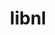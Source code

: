---
title: "libnl"
layout: cache
categories: [package, develop]
meta: {"versions": ["3.3.0"], "compilers": ["gcc@=11.1.0", "gcc@=11.3.0", "gcc@=7.3.1", "gcc@=7.5.0"], "oss": ["amzn2", "ubuntu18.04", "ubuntu20.04", "ubuntu22.04"], "platforms": ["linux"], "targets": ["aarch64", "ivybridge", "neoverse_n1", "ppc64le", "x86_64", "x86_64_v3"], "stacks": ["aws-ahug", "aws-ahug-aarch64", "root"], "num_specs": 31, "num_specs_by_stack": {"aws-ahug-aarch64": 10, "root": 31, "aws-ahug": 1}}
spec_details: [{"hash": "6vrsfde47y2qrx7oghxptca2vxqsof3o", "compiler": "gcc@=7.3.1", "versions": ["3.3.0"], "os": "amzn2", "platform": "linux", "target": "aarch64", "variants": ["build_system=autotools"], "stacks": ["aws-ahug-aarch64", "root"], "size": "-", "tarball": "https://binaries.spack.io/develop/build_cache/linux-amzn2-aarch64/gcc-7.3.1/libnl-3.3.0/linux-amzn2-aarch64-gcc-7.3.1-libnl-3.3.0-6vrsfde47y2qrx7oghxptca2vxqsof3o.spack"}, {"hash": "o2gytxcl6aejyt6qsntkadcjc62esocv", "compiler": "gcc@=7.3.1", "versions": ["3.3.0"], "os": "amzn2", "platform": "linux", "target": "aarch64", "variants": ["build_system=autotools"], "stacks": ["aws-ahug-aarch64", "root"], "size": "-", "tarball": "https://binaries.spack.io/develop/build_cache/linux-amzn2-aarch64/gcc-7.3.1/libnl-3.3.0/linux-amzn2-aarch64-gcc-7.3.1-libnl-3.3.0-o2gytxcl6aejyt6qsntkadcjc62esocv.spack"}, {"hash": "i7z3ww62hzwovczpr5fmilsmayc4ogyq", "compiler": "gcc@=7.3.1", "versions": ["3.3.0"], "os": "amzn2", "platform": "linux", "target": "aarch64", "variants": ["build_system=autotools"], "stacks": ["aws-ahug-aarch64", "root"], "size": "-", "tarball": "https://binaries.spack.io/develop/build_cache/linux-amzn2-aarch64/gcc-7.3.1/libnl-3.3.0/linux-amzn2-aarch64-gcc-7.3.1-libnl-3.3.0-i7z3ww62hzwovczpr5fmilsmayc4ogyq.spack"}, {"hash": "uqsboddvaibkyohmxxjcpzfja6vv7mmm", "compiler": "gcc@=7.3.1", "versions": ["3.3.0"], "os": "amzn2", "platform": "linux", "target": "aarch64", "variants": ["build_system=autotools"], "stacks": ["aws-ahug-aarch64", "root"], "size": "-", "tarball": "https://binaries.spack.io/develop/build_cache/linux-amzn2-aarch64/gcc-7.3.1/libnl-3.3.0/linux-amzn2-aarch64-gcc-7.3.1-libnl-3.3.0-uqsboddvaibkyohmxxjcpzfja6vv7mmm.spack"}, {"hash": "sjtj2mf72cjnq4ffxnmncqwsgagqvq4w", "compiler": "gcc@=7.3.1", "versions": ["3.3.0"], "os": "amzn2", "platform": "linux", "target": "aarch64", "variants": ["build_system=autotools"], "stacks": ["aws-ahug-aarch64", "root"], "size": "-", "tarball": "https://binaries.spack.io/develop/build_cache/linux-amzn2-aarch64/gcc-7.3.1/libnl-3.3.0/linux-amzn2-aarch64-gcc-7.3.1-libnl-3.3.0-sjtj2mf72cjnq4ffxnmncqwsgagqvq4w.spack"}, {"hash": "pmtrwak2rr3erli2klwqmz5yhzji7crz", "compiler": "gcc@=7.3.1", "versions": ["3.3.0"], "os": "amzn2", "platform": "linux", "target": "aarch64", "variants": ["build_system=autotools"], "stacks": ["root"], "size": "-", "tarball": "https://binaries.spack.io/develop/build_cache/linux-amzn2-aarch64/gcc-7.3.1/libnl-3.3.0/linux-amzn2-aarch64-gcc-7.3.1-libnl-3.3.0-pmtrwak2rr3erli2klwqmz5yhzji7crz.spack"}, {"hash": "bxbj7tr2oice75n7ag4pbkjqzrr24wgs", "compiler": "gcc@=7.3.1", "versions": ["3.3.0"], "os": "amzn2", "platform": "linux", "target": "ivybridge", "variants": ["build_system=autotools"], "stacks": ["root"], "size": "-", "tarball": "https://binaries.spack.io/develop/build_cache/linux-amzn2-ivybridge/gcc-7.3.1/libnl-3.3.0/linux-amzn2-ivybridge-gcc-7.3.1-libnl-3.3.0-bxbj7tr2oice75n7ag4pbkjqzrr24wgs.spack"}, {"hash": "7xippj5xsbdaqondhokvlcl6sksu26qd", "compiler": "gcc@=7.3.1", "versions": ["3.3.0"], "os": "amzn2", "platform": "linux", "target": "ivybridge", "variants": ["build_system=autotools"], "stacks": ["root"], "size": "-", "tarball": "https://binaries.spack.io/develop/build_cache/linux-amzn2-ivybridge/gcc-7.3.1/libnl-3.3.0/linux-amzn2-ivybridge-gcc-7.3.1-libnl-3.3.0-7xippj5xsbdaqondhokvlcl6sksu26qd.spack"}, {"hash": "6medggptdxfo27n3zo3bsvdplredoqaa", "compiler": "gcc@=7.3.1", "versions": ["3.3.0"], "os": "amzn2", "platform": "linux", "target": "neoverse_n1", "variants": ["build_system=autotools"], "stacks": ["root"], "size": "-", "tarball": "https://binaries.spack.io/develop/build_cache/linux-amzn2-neoverse_n1/gcc-7.3.1/libnl-3.3.0/linux-amzn2-neoverse_n1-gcc-7.3.1-libnl-3.3.0-6medggptdxfo27n3zo3bsvdplredoqaa.spack"}, {"hash": "666ikpyqvhur555yr565wbs3jgxqxnvx", "compiler": "gcc@=7.3.1", "versions": ["3.3.0"], "os": "amzn2", "platform": "linux", "target": "neoverse_n1", "variants": ["build_system=autotools"], "stacks": ["aws-ahug-aarch64", "root"], "size": "-", "tarball": "https://binaries.spack.io/develop/build_cache/linux-amzn2-neoverse_n1/gcc-7.3.1/libnl-3.3.0/linux-amzn2-neoverse_n1-gcc-7.3.1-libnl-3.3.0-666ikpyqvhur555yr565wbs3jgxqxnvx.spack"}, {"hash": "uklie4d6pk6jcftqh24mc52garxrbetu", "compiler": "gcc@=7.3.1", "versions": ["3.3.0"], "os": "amzn2", "platform": "linux", "target": "neoverse_n1", "variants": ["build_system=autotools"], "stacks": ["aws-ahug-aarch64", "root"], "size": "-", "tarball": "https://binaries.spack.io/develop/build_cache/linux-amzn2-neoverse_n1/gcc-7.3.1/libnl-3.3.0/linux-amzn2-neoverse_n1-gcc-7.3.1-libnl-3.3.0-uklie4d6pk6jcftqh24mc52garxrbetu.spack"}, {"hash": "lykvbvvqelmj5uktufymo4fezwi7optm", "compiler": "gcc@=7.3.1", "versions": ["3.3.0"], "os": "amzn2", "platform": "linux", "target": "neoverse_n1", "variants": ["build_system=autotools"], "stacks": ["aws-ahug-aarch64", "root"], "size": "-", "tarball": "https://binaries.spack.io/develop/build_cache/linux-amzn2-neoverse_n1/gcc-7.3.1/libnl-3.3.0/linux-amzn2-neoverse_n1-gcc-7.3.1-libnl-3.3.0-lykvbvvqelmj5uktufymo4fezwi7optm.spack"}, {"hash": "qkpdkjpcyvgl2uebkbsle2mard3ocnag", "compiler": "gcc@=7.3.1", "versions": ["3.3.0"], "os": "amzn2", "platform": "linux", "target": "neoverse_n1", "variants": ["build_system=autotools"], "stacks": ["aws-ahug-aarch64", "root"], "size": "-", "tarball": "https://binaries.spack.io/develop/build_cache/linux-amzn2-neoverse_n1/gcc-7.3.1/libnl-3.3.0/linux-amzn2-neoverse_n1-gcc-7.3.1-libnl-3.3.0-qkpdkjpcyvgl2uebkbsle2mard3ocnag.spack"}, {"hash": "shflrktr2axvpzbe5lwgjeeuxlwwocpa", "compiler": "gcc@=7.3.1", "versions": ["3.3.0"], "os": "amzn2", "platform": "linux", "target": "neoverse_n1", "variants": ["build_system=autotools"], "stacks": ["aws-ahug-aarch64", "root"], "size": "-", "tarball": "https://binaries.spack.io/develop/build_cache/linux-amzn2-neoverse_n1/gcc-7.3.1/libnl-3.3.0/linux-amzn2-neoverse_n1-gcc-7.3.1-libnl-3.3.0-shflrktr2axvpzbe5lwgjeeuxlwwocpa.spack"}, {"hash": "vsmm5dsc7suz6r6xa5mbhzehi5darppd", "compiler": "gcc@=7.3.1", "versions": ["3.3.0"], "os": "amzn2", "platform": "linux", "target": "x86_64_v3", "variants": ["build_system=autotools"], "stacks": ["root"], "size": "-", "tarball": "https://binaries.spack.io/develop/build_cache/linux-amzn2-x86_64_v3/gcc-7.3.1/libnl-3.3.0/linux-amzn2-x86_64_v3-gcc-7.3.1-libnl-3.3.0-vsmm5dsc7suz6r6xa5mbhzehi5darppd.spack"}, {"hash": "6qv2yn7vuozhwwtztmzph7fvoa4jsajb", "compiler": "gcc@=7.3.1", "versions": ["3.3.0"], "os": "amzn2", "platform": "linux", "target": "x86_64_v3", "variants": ["build_system=autotools"], "stacks": ["aws-ahug", "root"], "size": "-", "tarball": "https://binaries.spack.io/develop/build_cache/linux-amzn2-x86_64_v3/gcc-7.3.1/libnl-3.3.0/linux-amzn2-x86_64_v3-gcc-7.3.1-libnl-3.3.0-6qv2yn7vuozhwwtztmzph7fvoa4jsajb.spack"}, {"hash": "vo46es5j5lmsmepl5lsgs7zlyafppinw", "compiler": "gcc@=7.5.0", "versions": ["3.3.0"], "os": "ubuntu18.04", "platform": "linux", "target": "x86_64", "variants": [], "stacks": ["root"], "size": "-", "tarball": "https://binaries.spack.io/develop/build_cache/linux-ubuntu18.04-x86_64/gcc-7.5.0/libnl-3.3.0/linux-ubuntu18.04-x86_64-gcc-7.5.0-libnl-3.3.0-vo46es5j5lmsmepl5lsgs7zlyafppinw.spack"}, {"hash": "2v4xgfwasnuf4lip4ukg335mexy7jcau", "compiler": "gcc@=7.5.0", "versions": ["3.3.0"], "os": "ubuntu18.04", "platform": "linux", "target": "x86_64", "variants": [], "stacks": ["root"], "size": "-", "tarball": "https://binaries.spack.io/develop/build_cache/linux-ubuntu18.04-x86_64/gcc-7.5.0/libnl-3.3.0/linux-ubuntu18.04-x86_64-gcc-7.5.0-libnl-3.3.0-2v4xgfwasnuf4lip4ukg335mexy7jcau.spack"}, {"hash": "crlj6i43git6i7toh353sys3xtwdegp4", "compiler": "gcc@=7.5.0", "versions": ["3.3.0"], "os": "ubuntu18.04", "platform": "linux", "target": "x86_64", "variants": [], "stacks": ["root"], "size": "-", "tarball": "https://binaries.spack.io/develop/build_cache/linux-ubuntu18.04-x86_64/gcc-7.5.0/libnl-3.3.0/linux-ubuntu18.04-x86_64-gcc-7.5.0-libnl-3.3.0-crlj6i43git6i7toh353sys3xtwdegp4.spack"}, {"hash": "yf6wep5pb53t7sanspho75oeklqjbmif", "compiler": "gcc@=7.5.0", "versions": ["3.3.0"], "os": "ubuntu18.04", "platform": "linux", "target": "x86_64", "variants": [], "stacks": ["root"], "size": "-", "tarball": "https://binaries.spack.io/develop/build_cache/linux-ubuntu18.04-x86_64/gcc-7.5.0/libnl-3.3.0/linux-ubuntu18.04-x86_64-gcc-7.5.0-libnl-3.3.0-yf6wep5pb53t7sanspho75oeklqjbmif.spack"}, {"hash": "o2jjn7db5sibduz2n2kxorua35nonihc", "compiler": "gcc@=7.5.0", "versions": ["3.3.0"], "os": "ubuntu18.04", "platform": "linux", "target": "x86_64", "variants": [], "stacks": ["root"], "size": "-", "tarball": "https://binaries.spack.io/develop/build_cache/linux-ubuntu18.04-x86_64/gcc-7.5.0/libnl-3.3.0/linux-ubuntu18.04-x86_64-gcc-7.5.0-libnl-3.3.0-o2jjn7db5sibduz2n2kxorua35nonihc.spack"}, {"hash": "hlliqb5ddvckolezweulwbx3fi2xiebn", "compiler": "gcc@=7.5.0", "versions": ["3.3.0"], "os": "ubuntu18.04", "platform": "linux", "target": "x86_64", "variants": [], "stacks": ["root"], "size": "-", "tarball": "https://binaries.spack.io/develop/build_cache/linux-ubuntu18.04-x86_64/gcc-7.5.0/libnl-3.3.0/linux-ubuntu18.04-x86_64-gcc-7.5.0-libnl-3.3.0-hlliqb5ddvckolezweulwbx3fi2xiebn.spack"}, {"hash": "klddrdg7ctb5lu3y4humska624eykdt2", "compiler": "gcc@=7.5.0", "versions": ["3.3.0"], "os": "ubuntu18.04", "platform": "linux", "target": "x86_64", "variants": [], "stacks": ["root"], "size": "-", "tarball": "https://binaries.spack.io/develop/build_cache/linux-ubuntu18.04-x86_64/gcc-7.5.0/libnl-3.3.0/linux-ubuntu18.04-x86_64-gcc-7.5.0-libnl-3.3.0-klddrdg7ctb5lu3y4humska624eykdt2.spack"}, {"hash": "7rm26pkvvrliifmfzwc7nxhwbj2t7jds", "compiler": "gcc@=7.5.0", "versions": ["3.3.0"], "os": "ubuntu18.04", "platform": "linux", "target": "x86_64", "variants": ["build_system=autotools"], "stacks": ["root"], "size": "-", "tarball": "https://binaries.spack.io/develop/build_cache/linux-ubuntu18.04-x86_64/gcc-7.5.0/libnl-3.3.0/linux-ubuntu18.04-x86_64-gcc-7.5.0-libnl-3.3.0-7rm26pkvvrliifmfzwc7nxhwbj2t7jds.spack"}, {"hash": "b4otnu47s3yqziw6lcjougymcf6qc5vx", "compiler": "gcc@=7.5.0", "versions": ["3.3.0"], "os": "ubuntu18.04", "platform": "linux", "target": "x86_64_v3", "variants": ["build_system=autotools"], "stacks": ["root"], "size": "-", "tarball": "https://binaries.spack.io/develop/build_cache/linux-ubuntu18.04-x86_64_v3/gcc-7.5.0/libnl-3.3.0/linux-ubuntu18.04-x86_64_v3-gcc-7.5.0-libnl-3.3.0-b4otnu47s3yqziw6lcjougymcf6qc5vx.spack"}, {"hash": "by4puiiakvpv67wulw7fpbefqtk3ui62", "compiler": "gcc@=7.5.0", "versions": ["3.3.0"], "os": "ubuntu18.04", "platform": "linux", "target": "x86_64_v3", "variants": ["build_system=autotools"], "stacks": ["root"], "size": "-", "tarball": "https://binaries.spack.io/develop/build_cache/linux-ubuntu18.04-x86_64_v3/gcc-7.5.0/libnl-3.3.0/linux-ubuntu18.04-x86_64_v3-gcc-7.5.0-libnl-3.3.0-by4puiiakvpv67wulw7fpbefqtk3ui62.spack"}, {"hash": "napy73po7j2cm7momcmkspoddqcpxslm", "compiler": "gcc@=7.5.0", "versions": ["3.3.0"], "os": "ubuntu18.04", "platform": "linux", "target": "x86_64_v3", "variants": ["build_system=autotools"], "stacks": ["root"], "size": "-", "tarball": "https://binaries.spack.io/develop/build_cache/linux-ubuntu18.04-x86_64_v3/gcc-7.5.0/libnl-3.3.0/linux-ubuntu18.04-x86_64_v3-gcc-7.5.0-libnl-3.3.0-napy73po7j2cm7momcmkspoddqcpxslm.spack"}, {"hash": "mj3wuhm3orxnk2yhzn42xlxgmr5toohc", "compiler": "gcc@=11.1.0", "versions": ["3.3.0"], "os": "ubuntu20.04", "platform": "linux", "target": "ppc64le", "variants": ["build_system=autotools"], "stacks": ["root"], "size": "-", "tarball": "https://binaries.spack.io/develop/build_cache/linux-ubuntu20.04-ppc64le/gcc-11.1.0/libnl-3.3.0/linux-ubuntu20.04-ppc64le-gcc-11.1.0-libnl-3.3.0-mj3wuhm3orxnk2yhzn42xlxgmr5toohc.spack"}, {"hash": "vvdqkutpui3tx4vq6rtle43grxg7siwp", "compiler": "gcc@=11.1.0", "versions": ["3.3.0"], "os": "ubuntu20.04", "platform": "linux", "target": "ppc64le", "variants": ["build_system=autotools"], "stacks": ["root"], "size": "-", "tarball": "https://binaries.spack.io/develop/build_cache/linux-ubuntu20.04-ppc64le/gcc-11.1.0/libnl-3.3.0/linux-ubuntu20.04-ppc64le-gcc-11.1.0-libnl-3.3.0-vvdqkutpui3tx4vq6rtle43grxg7siwp.spack"}, {"hash": "36ujpyv7hatfmbkweewlxt3f7ovmcebn", "compiler": "gcc@=11.1.0", "versions": ["3.3.0"], "os": "ubuntu20.04", "platform": "linux", "target": "x86_64_v3", "variants": ["build_system=autotools"], "stacks": ["root"], "size": "-", "tarball": "https://binaries.spack.io/develop/build_cache/linux-ubuntu20.04-x86_64_v3/gcc-11.1.0/libnl-3.3.0/linux-ubuntu20.04-x86_64_v3-gcc-11.1.0-libnl-3.3.0-36ujpyv7hatfmbkweewlxt3f7ovmcebn.spack"}, {"hash": "2itqbkv5ejduwt3dmnwqdy7bzs7fpzwk", "compiler": "gcc@=11.3.0", "versions": ["3.3.0"], "os": "ubuntu22.04", "platform": "linux", "target": "x86_64_v3", "variants": ["build_system=autotools"], "stacks": ["root"], "size": "-", "tarball": "https://binaries.spack.io/develop/build_cache/linux-ubuntu22.04-x86_64_v3/gcc-11.3.0/libnl-3.3.0/linux-ubuntu22.04-x86_64_v3-gcc-11.3.0-libnl-3.3.0-2itqbkv5ejduwt3dmnwqdy7bzs7fpzwk.spack"}]
---